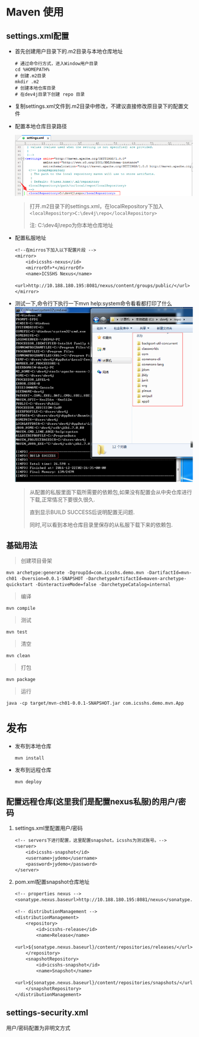 # Maven 使用

## settings.xml配置

* 首先创建用户目录下的.m2目录与本地仓库地址

  ```
  # 通过命令行方式，进入Window用户目录
  cd %HOMEPATH%
  # 创建.m2目录
  mkdir .m2
  # 创建本地仓库目录
  # 在dev4j目录下创建 repo 目录
  ```

* 复制settings.xml文件到.m2目录中修改，不建议直接修改原目录下的配置文件

* 配置本地仓库目录路径

  ![](/cn/usage/images/dev4j_mvn_settings_localRepository.png)

  > 打开.m2目录下的settings.xml，在localRepository下加入`<localRepository>C:\dev4j\repo</localRepository>`
  >
  > 注: C:\dev4j\repo为你本地仓库地址

* 配置私服地址

  ```
  <!--在mirros下加入以下配置片段 -->
  <mirror>
      <id>icsshs-nexus</id>
      <mirrorOf>*</mirrorOf>
      <name>ICSSHS Nexus</name>
      <url>http://10.188.180.195:8081/nexus/content/groups/public/</url>
  </mirror>
  ```

* 测试一下,命令行下执行一下mvn help:system命令看看都打印了什么  
  ![](/cn/usage/images/dev4j_mvn_help!system.png)

  > 从配置的私服里面下载所需要的依赖包,如果没有配置会从中央仓库进行下载,正常情况下要很久很久.
  >
  > 直到显示BUILD SUCCESS后说明配置无问题.
  >
  > 同时,可以看到本地仓库目录里保存的从私服下载下来的依赖包.

## 基础用法

  > 创建项目骨架
  ```
  mvn archetype:generate -DgroupId=com.icsshs.demo.mvn -DartifactId=mvn-ch01 -Dversion=0.0.1-SNAPSHOT -DarchetypeArtifactId=maven-archetype-quickstart -DinteractiveMode=false -DarchetypeCatalog=internal
  ```
  
  > 编译
  ```
  mvn compile
  ```
  
  > 测试
  ```
  mvn test
  ```
  
  > 清空
  ```
  mvn clean
  ```
  
  > 打包
  ```
  mvn package
  ```
  
  > 运行
  ```
  java -cp target/mvn-ch01-0.0.1-SNAPSHOT.jar com.icsshs.demo.mvn.App
  ```

# 发布

* 发布到本地仓库

  ```
  mvn install
  ```

* 发布到远程仓库

  ```
  mvn deploy
  ```

## 配置远程仓库\(这里我们是配置nexus私服\)的用户\/密码

1. settings.xml里配置用户/密码

   ```
   <!-- servers下进行配置，这里配置snapshot。icsshs为测试账号。-->
   <server>
       <id>icsshs-snapshot</id>
       <username>jydemo</username>
       <password>jydemo</password>
   </server>
   ```

2. pom.xml配置snapshot仓库地址

   ```
   <!-- properties nexus -->
   <sonatype.nexus.baseurl>http://10.188.180.195:8081/nexus</sonatype.nexus.baseurl>

   <!-- distributionManagement -->
   <distributionManagement>
       <repository>
           <id>icsshs-release</id>
           <name>Release</name>
           <url>${sonatype.nexus.baseurl}/content/repositories/releases/</url>
       </repository>
       <snapshotRepository>
           <id>icsshs-snapshot</id>
           <name>Snapshot</name>
           <url>${sonatype.nexus.baseurl}/content/repositories/snapshots/</url>
       </snapshotRepository>
   </distributionManagement>
   ```
   
## settings-security.xml
用户/密码配置为非明文方式



